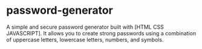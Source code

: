 # password-generator
A simple and secure password generator built with [HTML CSS JAVASCRIPT]. It allows you to create strong passwords using a combination of uppercase letters, lowercase letters, numbers, and symbols.
